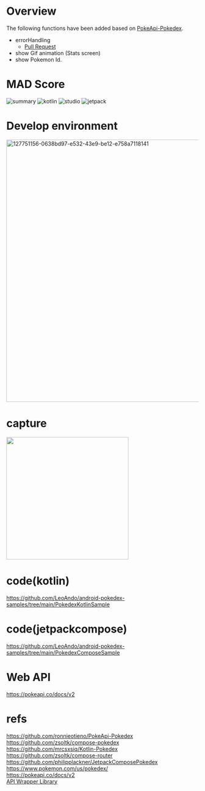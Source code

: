 # Overview

The following functions have been added based on [PokeApi-Pokedex](https://github.com/ronnieotieno/PokeApi-Pokedex).<br>
- errorHandling
  - [Pull Request](https://github.com/LeoAndo/android-pokedex-samples/pull/8)
- show Gif animation (Stats screen)
- show Pokemon Id.

# MAD Score

![summary](https://user-images.githubusercontent.com/16476224/150685497-145cb54a-06b3-42e5-bebc-59bb18f1a0dc.png)
![kotlin](https://user-images.githubusercontent.com/16476224/150685494-d740263f-b58f-4e7e-8835-65bef838fc15.png)
![studio](https://user-images.githubusercontent.com/16476224/150685495-096235c1-2a26-44ff-9d80-c8bf07160573.png)
![jetpack](https://user-images.githubusercontent.com/16476224/150685492-f3ebe378-33ca-4f9f-82f5-9835ed2152ca.png)


# Develop environment

<img width="686" alt="127751156-0638bd97-e532-43e9-be12-e758a7118141" src="https://user-images.githubusercontent.com/16476224/128699878-53516576-2312-4abf-bbd0-5e06aca3031a.png">


# capture 
<img src="PokedexKotlinSample/capture/capture.gif" width=320 />

# code(kotlin)

https://github.com/LeoAndo/android-pokedex-samples/tree/main/PokedexKotlinSample

# code(jetpackcompose)

https://github.com/LeoAndo/android-pokedex-samples/tree/main/PokedexComposeSample

# Web API
https://pokeapi.co/docs/v2

# refs
https://github.com/ronnieotieno/PokeApi-Pokedex<br>
https://github.com/zsoltk/compose-pokedex<br>
https://github.com/mrcsxsiq/Kotlin-Pokedex<br>
https://github.com/zsoltk/compose-router<br>
https://github.com/philipplackner/JetpackComposePokedex<br>
https://www.pokemon.com/us/pokedex/<br>
https://pokeapi.co/docs/v2<br>
[API Wrapper Library](https://github.com/PokeAPI/pokekotlin)<br>

